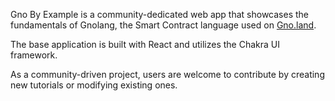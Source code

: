 Gno By Example is a community-dedicated web app that showcases the fundamentals of Gnolang, the Smart Contract language used on [Gno.land](https://gno.land/).

The base application is built with React and utilizes the Chakra UI framework.

As a community-driven project, users are welcome to contribute by creating new tutorials or modifying existing ones.